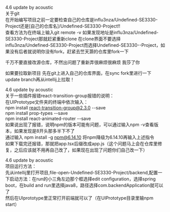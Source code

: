 4.6 update by acoustic <br/>
关于git <br/>
在开始编写项目之前一定要检查自己的仓库是influ3nza/Undefined-SE3330-Project还是[自己的仓库名]/Undefined-SE3330-Project!!<br/>
查看方法为在终端上输入git remote -v 如果发现地址是influ3nza/Undefined-SE3330-Project那就赶紧重新clone 在clone界面不要选择influ3nza/Undefined-SE3330-Project而选择Undefined-SE3330--Project，如果没有后者就说明你没有fork，赶紧去竺天灏的仓库里fork一下<br/>

千万不要直接改源仓库，不然出问题了重新弄很麻烦很麻烦 我莎了你<br/>

如果要拉取新项目 先在git上进入自己的仓库界面，在sync fork里进行一下update branch再从intellij上拉取！<br/>

4.6 update by acoustic <br/>
关于一些插件报错react-transition-group报错的说明：<br/> 
在UIPrototype文件夹的终端中依次输入：<br/>
npm install react-transition-group@2.3.0 --save<br/>
npm install prop-types --save<br/>
npm install react-animated-router --save<br/>
如果说出现了报错，说明npm的版本可能有问题，可以通过输入npm -v查看版本，如果发现是8开头那多半下不了<br/>
通过输入 npm install -g npm@6.14.10 将npm降级为6.14.10再输入上述指令<br/>
如果下载完还报错，那就把app.tsx后缀改成app.js（这个问题马上会在仓库里修复，之后应该就不用再自己改了，如果现在出现了问题你们自己改一下）<br/>

4.6 update by acoustic <br/>
项目运行方法：<br/>
先从intellij里打开项目,file-open-Undefined-SE3330-Project/backend,配置一下启动方法：在run的小三角左边那个框选择edit configuration，选择spring boot，在build and run里选择java8，路径选择com.backendApplication就可以了<br/>
然后在UIprototype里正常打开前端就可以了（在UIPrototype目录里输npm start）<br/>

